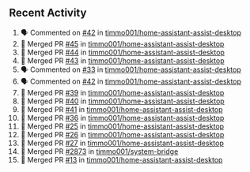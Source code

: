 ## Recent Activity

<!--START_SECTION:activity-->
1. 🗣 Commented on [#42](https://github.com/timmo001/home-assistant-assist-desktop/issues/42) in [timmo001/home-assistant-assist-desktop](https://github.com/timmo001/home-assistant-assist-desktop)
2. 🎉 Merged PR [#45](https://github.com/timmo001/home-assistant-assist-desktop/pull/45) in [timmo001/home-assistant-assist-desktop](https://github.com/timmo001/home-assistant-assist-desktop)
3. 🎉 Merged PR [#44](https://github.com/timmo001/home-assistant-assist-desktop/pull/44) in [timmo001/home-assistant-assist-desktop](https://github.com/timmo001/home-assistant-assist-desktop)
4. 🎉 Merged PR [#43](https://github.com/timmo001/home-assistant-assist-desktop/pull/43) in [timmo001/home-assistant-assist-desktop](https://github.com/timmo001/home-assistant-assist-desktop)
5. 🗣 Commented on [#33](https://github.com/timmo001/home-assistant-assist-desktop/issues/33) in [timmo001/home-assistant-assist-desktop](https://github.com/timmo001/home-assistant-assist-desktop)
6. 🗣 Commented on [#42](https://github.com/timmo001/home-assistant-assist-desktop/issues/42) in [timmo001/home-assistant-assist-desktop](https://github.com/timmo001/home-assistant-assist-desktop)
7. 🎉 Merged PR [#39](https://github.com/timmo001/home-assistant-assist-desktop/pull/39) in [timmo001/home-assistant-assist-desktop](https://github.com/timmo001/home-assistant-assist-desktop)
8. 🎉 Merged PR [#40](https://github.com/timmo001/home-assistant-assist-desktop/pull/40) in [timmo001/home-assistant-assist-desktop](https://github.com/timmo001/home-assistant-assist-desktop)
9. 🎉 Merged PR [#41](https://github.com/timmo001/home-assistant-assist-desktop/pull/41) in [timmo001/home-assistant-assist-desktop](https://github.com/timmo001/home-assistant-assist-desktop)
10. 🎉 Merged PR [#36](https://github.com/timmo001/home-assistant-assist-desktop/pull/36) in [timmo001/home-assistant-assist-desktop](https://github.com/timmo001/home-assistant-assist-desktop)
11. 🎉 Merged PR [#25](https://github.com/timmo001/home-assistant-assist-desktop/pull/25) in [timmo001/home-assistant-assist-desktop](https://github.com/timmo001/home-assistant-assist-desktop)
12. 🎉 Merged PR [#26](https://github.com/timmo001/home-assistant-assist-desktop/pull/26) in [timmo001/home-assistant-assist-desktop](https://github.com/timmo001/home-assistant-assist-desktop)
13. 🎉 Merged PR [#27](https://github.com/timmo001/home-assistant-assist-desktop/pull/27) in [timmo001/home-assistant-assist-desktop](https://github.com/timmo001/home-assistant-assist-desktop)
14. 🎉 Merged PR [#2873](https://github.com/timmo001/system-bridge/pull/2873) in [timmo001/system-bridge](https://github.com/timmo001/system-bridge)
15. 🎉 Merged PR [#13](https://github.com/timmo001/home-assistant-assist-desktop/pull/13) in [timmo001/home-assistant-assist-desktop](https://github.com/timmo001/home-assistant-assist-desktop)
<!--END_SECTION:activity-->
